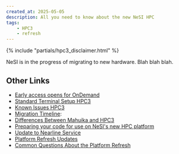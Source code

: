 ```yaml
---
created_at: 2025-05-05
description: All you need to know about the new NeSI HPC
tags: 
    - HPC3
    - refresh
---
```


{% include "partials/hpc3_disclaimer.html" %}

NeSI is in the progress of migrating to new hardware. Blah blah blah.

<p hidden>abandon hope all ye who enter here</p>

## Other Links

- [Early access opens for OnDemand](Early_access_opens_for_OnDemand.md)
- [Standard Terminal Setup HPC3](../../Scientific_Computing/Terminal_Setup/Standard_Terminal_Setup_HPC3.md)
- [Known Issues HPC3](Known_Issues_HPC3.md)
- [Migration Timeline](migration_timeline_and_transition_plan.md):
- [Differences Between Mahuika and HPC3](Differences_Between_Mahuika_and_HPC3.md)
- [Preparing your code for use on NeSI's new HPC platform](Preparing_your_code_for_use_on_NeSIs_new_HPC_platform.md)
- [Update to Nearline Service](update_to_nearline_service.md)
- [Platform Refresh Updates](platform_refresh_updates.md)
- [Common Questions About the Platform Refresh](../FAQs/Common_questions_about_the_platform_refresh.md)
